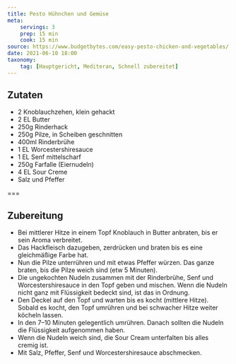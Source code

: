 ```yaml
---
title: Pesto Hühnchen und Gemüse
meta:
    servings: 3
    prep: 15 min
    cook: 15 min
source: https://www.budgetbytes.com/easy-pesto-chicken-and-vegetables/
date: 2021-06-10 18:00
taxonomy:
    tag: [Hauptgericht, Mediteran, Schnell zubereitet]
---
```

## Zutaten

* 2 Knoblauchzehen, klein gehackt
* 2 EL Butter
* 250g Rinderhack
* 250g Pilze, in Scheiben geschnitten
* 400ml Rinderbrühe
* 1 EL Worcestershiresauce
* 1 EL Senf mittelscharf
* 250g Farfalle (Eiernudeln)
* 4 EL Sour Creme
* Salz und Pfeffer

===

## Zubereitung

* Bei mittlerer Hitze in einem Topf Knoblauch in Butter anbraten, bis er sein Aroma verbreitet.
* Das Hackfleisch dazugeben, zerdrücken und braten bis es eine gleichmäßige Farbe hat.
* Nun die Pilze unterrühren und mit etwas Pfeffer würzen. Das ganze braten, bis die Pilze weich sind (etw 5 Minuten).
* Die ungekochten Nudeln zusammen mit der Rinderbrühe, Senf und Worcestershiresauce in den Topf geben und mischen. Wenn die Nudeln nicht ganz mit Flüssigkeit bedeckt sind, ist das in Ordnung.
* Den Deckel auf den Topf und warten bis es kocht (mittlere Hitze). Sobald es kocht, den Topf umrühren und bei schwacher Hitze weiter köcheln lassen.
* In den 7–10 Minuten gelegentlich umrühren. Danach sollten die Nudeln die Flüssigkeit aufgenommen haben.
* Wenn die Nudeln weich sind, die Sour Cream unterfalten bis alles cremig ist.
* Mit Salz, Pfeffer, Senf und Worcestershiresauce abschmecken.